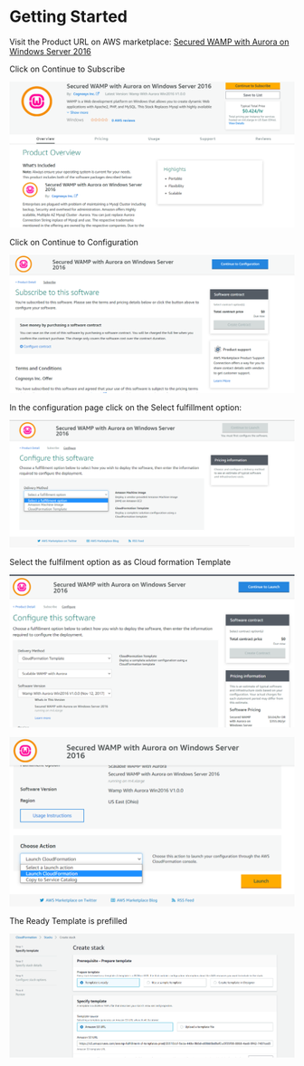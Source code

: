 # Getting Started

Visit the Product URL on AWS marketplace: [Secured WAMP with Aurora on Windows Server 2016](https://aws.amazon.com/marketplace/pp/B077D59SPJ?qid=1513568606325\&sr=0-1\&ref\_=srh\_res\_product\_title)

Click on Continue to Subscribe

![](<../../.gitbook/assets/image (5).png>)

Click on Continue to Configuration

![](<../../.gitbook/assets/image (30).png>)

In the configuration page click on the Select fulfillment option:

![](<../../.gitbook/assets/image (37).png>)

Select the fulfilment option as as Cloud formation Template

![](<../../.gitbook/assets/image (22).png>)

![](../../.gitbook/assets/image.png)

The Ready Template is prefilled

![](<../../.gitbook/assets/image (4).png>)

